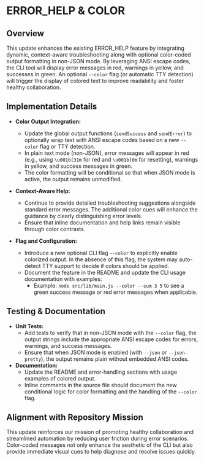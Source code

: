 # ERROR_HELP & COLOR

## Overview
This update enhances the existing ERROR_HELP feature by integrating dynamic, context-aware troubleshooting along with optional color-coded output formatting in non-JSON mode. By leveraging ANSI escape codes, the CLI tool will display error messages in red, warnings in yellow, and successes in green. An optional `--color` flag (or automatic TTY detection) will trigger the display of colored text to improve readability and foster healthy collaboration.

## Implementation Details
- **Color Output Integration:**
  - Update the global output functions (`sendSuccess` and `sendError`) to optionally wrap text with ANSI escape codes based on a new `--color` flag or TTY detection.
  - In plain text mode (non-JSON), error messages will appear in red (e.g., using `\u001b[31m` for red and `\u001b[0m` for resetting), warnings in yellow, and success messages in green.
  - The color formatting will be conditional so that when JSON mode is active, the output remains unmodified.

- **Context-Aware Help:**
  - Continue to provide detailed troubleshooting suggestions alongside standard error messages. The additional color cues will enhance the guidance by clearly distinguishing error levels.
  - Ensure that inline documentation and help links remain visible through color contrasts.

- **Flag and Configuration:**
  - Introduce a new optional CLI flag `--color` to explicitly enable colorized output. In the absence of this flag, the system may auto-detect TTY support to decide if colors should be applied.
  - Document the feature in the README and update the CLI usage documentation with examples:
    - Example: `node src/lib/main.js --color --sum 3 5` to see a green success message or red error messages when applicable.

## Testing & Documentation
- **Unit Tests:**
  - Add tests to verify that in non-JSON mode with the `--color` flag, the output strings include the appropriate ANSI escape codes for errors, warnings, and success messages.
  - Ensure that when JSON mode is enabled (with `--json` or `--json-pretty`), the output remains plain without embedded ANSI codes.
- **Documentation:**
  - Update the README and error-handling sections with usage examples of colored output.
  - Inline comments in the source file should document the new conditional logic for color formatting and the handling of the `--color` flag.

## Alignment with Repository Mission
This update reinforces our mission of promoting healthy collaboration and streamlined automation by reducing user friction during error scenarios. Color-coded messages not only enhance the aesthetic of the CLI but also provide immediate visual cues to help diagnose and resolve issues quickly.